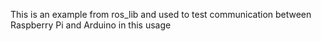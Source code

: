 This is an example from ros_lib and used to test communication between Raspberry Pi and Arduino in this usage
